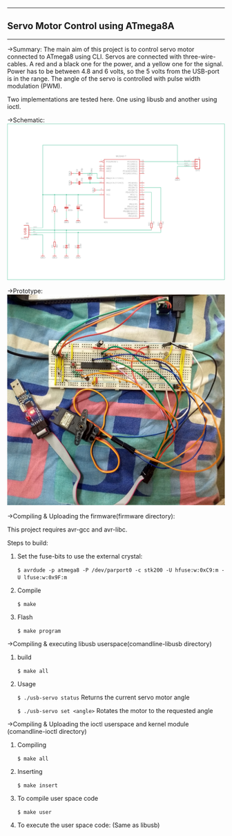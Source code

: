 ----------------------------------------------------------------------------------------------------------------------------------------

Servo Motor Control using ATmega8A
----------------------------------
----------------------------------------------------------------------------------------------------------------------------------------

->Summary:
The main aim of this project is to control servo motor connected to ATmega8 using CLI. Servos are connected with three-wire-cables. A red and a black one for the power, and a yellow one for the signal. Power has to be between 4.8 and 6 volts, so the 5 volts from the USB-port is in the range. The angle of the servo is controlled with pulse width modulation (PWM).

Two implementations are tested here. One using libusb and another using ioctl.

->Schematic:
![alt text](https://github.com/h20180142/G547/blob/master/Project_Servomotor_libusb_ioctl/circuit%20schematic.png)

->Prototype:
![alt text](https://github.com/h20180142/G547/blob/master/Project_Servomotor_libusb_ioctl/IMG_20190428_162544450_HDR1.jpg)

->Compiling & Uploading the firmware(firmware directory):

This project requires avr-gcc and avr-libc.

Steps to build:

1. Set the fuse-bits to use the external crystal:

   `$ avrdude -p atmega8 -P /dev/parport0 -c stk200 -U hfuse:w:0xC9:m -U lfuse:w:0x9F:m`

2. Compile

   `$ make`

3. Flash

   `$ make program`

->Compiling & executing libusb userspace(comandline-libusb directory)

1. build

   `$ make all`

2. Usage

   `$ ./usb-servo status` Returns the current servo motor angle

   `$ ./usb-servo set <angle>` Rotates the motor to the requested angle

->Compiling & Uploading the ioctl userspace and kernel module (comandline-ioctl directory)

1. Compiling

   `$ make all`

2. Inserting

   `$ make insert`

3. To compile user space code

   `$ make user`

4. To execute the user space code: (Same as libusb)
